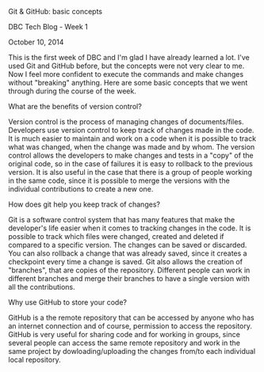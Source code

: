 <!-- This template is in markdown, not html, so
  it will not render beautifully when you copy and
  paste it into your github.io site, but it will at
  least be published. Next week you'll be creating a
  blog template using HTML and CSS and you'll be able
  to copy and paste the blog posts from week 1 in there
  to make them pretty next week.

  For now, please replace the title, subtitle (if desired),
  and date with the text you would like. Markdown is pretty
  simple, so you can just feel free to type. =) You'll want
  to delete this chunk of a comment as well. -->


Git & GitHub: basic concepts

DBC Tech Blog - Week 1

October 10, 2014

This is the first week of DBC and I'm glad I have already learned a lot. I've used Git and GitHub before, but the concepts were not very clear to me. Now I feel more confident to execute the commands and make changes without "breaking" anything. Here are some basic concepts that we went through during the course of the week.

What are the benefits of version control?

Version control is the process of managing changes of documents/files. Developers use version control to keep track of changes made in the code. It is much easier to maintain and work on a code when it is possible to track what was changed, when the change was made and by whom. The version control allows the developers to make changes and tests in a "copy" of the original code, so in the case of failures it is easy to rollback to the previous version. It is also useful in the case that there is a group of people working in the same code, since it is possible to merge the versions with the individual contributions to create a new one.

How does git help you keep track of changes?

Git is a software control system that has many features that make the developer's life easier when it comes to tracking changes in the code. It is possible to track which files were changed, created and deleted if compared to a specific version. The changes can be saved or discarded. You can also rollback a change that was already saved, since it creates a checkpoint every time a change is saved.
Git also allows the creation of "branches", that are copies of the repository. Different people can work in different branches and merge their branches to have a single version with all the contributions. 

Why use GitHub to store your code?

GitHub is a the remote repository that can be accessed by anyone who has an internet connection and of course, permission to access the repository. GitHub is very useful for sharing code and for working in groups, since several people can access the same remote repository and work in the same project by dowloading/uploading the changes from/to each individual local repository. 